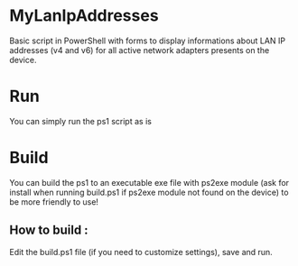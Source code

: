 # MyLanIpAddresses
Basic script in PowerShell with forms to display informations about LAN IP addresses (v4 and v6) for all active network adapters presents on the device.

# Run
You can simply run the ps1 script as is

# Build
You can build the ps1 to an executable exe file with ps2exe module (ask for install when running build.ps1 if ps2exe module not found on the device) to be more friendly to use!

## How to build :
Edit the build.ps1 file (if you need to customize settings), save and run.
